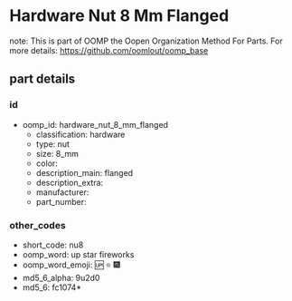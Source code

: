 # Hardware Nut 8 Mm Flanged  

note: This is part of OOMP the Oopen Organization Method For Parts. For more details: https://github.com/oomlout/oomp_base

##  part details





### id
* oomp_id: hardware_nut_8_mm_flanged
  * classification: hardware
  * type: nut
  * size: 8_mm
  * color: 
  * description_main: flanged
  * description_extra: 
  * manufacturer: 
  * part_number: 

### other_codes
* short_code: nu8
* oomp_word: up star fireworks
* oomp_word_emoji: :up: :star: :fireworks:
* md5_6_alpha: 9u2d0
* md5_6: fc1074* 